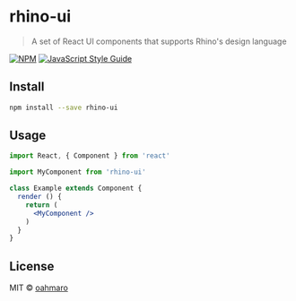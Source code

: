 # rhino-ui

> A set of React UI components that supports Rhino&#x27;s design language

[![NPM](https://img.shields.io/npm/v/rhino-ui.svg)](https://www.npmjs.com/package/rhino-ui) [![JavaScript Style Guide](https://img.shields.io/badge/code_style-standard-brightgreen.svg)](https://standardjs.com)

## Install

```bash
npm install --save rhino-ui
```

## Usage

```jsx
import React, { Component } from 'react'

import MyComponent from 'rhino-ui'

class Example extends Component {
  render () {
    return (
      <MyComponent />
    )
  }
}
```

## License

MIT © [oahmaro](https://github.com/oahmaro)
